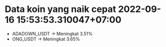 # Data koin yang naik cepat 2022-09-16 15:53:53.310047+07:00

* ADADOWN_USDT -> Meningkat 3.51%
* ONG_USDT -> Meningkat 3.65%
